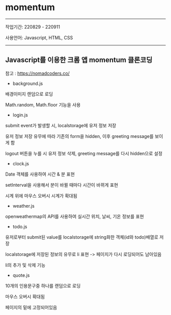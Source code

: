 # momentum
-----

작업기간: 220829 - 220911

사용언어: Javascript, HTML, CSS

-----


Javascript를 이용한 크롬 앱 momentum 클론코딩
-----

참고 : https://nomadcoders.co/

- background.js 

배경이미지 랜덤으로 로딩

Math.random, Math.floor 기능을 사용

- login.js

submit event가 발생할 시, localstorage에 유저 정보 저장

유저 정보 저장 유무에 따라 기존의 form을 hidden, 이후 greeting message를 보이게 함

logout 버튼을 누를 시 유저 정보 삭제, greeting message를 다시 hidden으로 설정

- clock.js

Date 객체를 사용하여 시간 & 분 표현

setInterval을 사용해서 분이 바뀔 때마다 시간이 바뀌게 표현

시계 위에 마우스 오버시 시계가 확대됨

- weather.js

openweathermap의 API를 사용하여 실시간 위치, 날씨, 기온 정보를 표현

- todo.js

유저로부터 submit된 value를 localstorage에 string화한 객체(id와 todo)배열로 저장

localstorage에 저장된 정보의 유무로 li 표현 -> 페이지가 다시 로딩되어도 남아있음

li의 추가 및 삭제 기능

- quote.js

10개의 인용문구중 하나를 랜덤으로 로딩

마우스 오버시 확대됨

페이지의 밑에 고정되어있음
